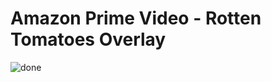 
# Amazon Prime Video - Rotten Tomatoes Overlay

![done](https://user-images.githubusercontent.com/37064367/67810093-2a487080-fa57-11e9-87ec-7ce0832c501a.png)

